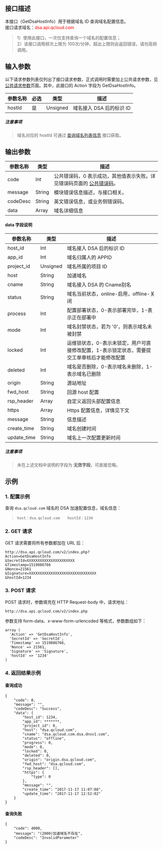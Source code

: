 ## 接口描述
本接口（GetDsaHostInfo）用于根据域名 ID 查询域名配置信息。  
接口请求域名：<font style="color:red">dsa.api.qcloud.com</font> 
>1）使用此接口，一次仅支持查询一个域名的配置信息；    
>2）该接口调用频次上限为 100次/分钟，超出上限则会返回错误，请勿高频调用。

## 输入参数
以下请求参数列表仅列出了接口请求参数，正式调用时需要加上公共请求参数，见 [公共请求参数](/document/product/570/13932 "点击查看公共请求参数")页面。其中，此接口的 Action 字段为 GetDsaHostInfo。

| 参数名称  | 必选 | 类型   | 描述                  |
| ----- | ---- | ---- | ------------------- |
| hostId | 是    | Unsigned  | 域名接入 DSA 后的标识 ID |
##### 注意事项
> 域名对应的 hostId 可通过 [查询域名列表信息](/document/product/570/13940) 接口获取。 


## 输出参数

| 参数名称     | 类型     | 描述                                       |
| -------- | ------ | ---------------------------------------- |
| code     | Int    | 公共错误码，0 表示成功，其他值表示失败。详见错误码页面的 [公共错误码](/document/product/570/13937 "点击查看公共错误码")。 |
| message  | String | 模块错误信息描述，与接口相关。                          |
| codeDesc | String | 英文错误信息，或业务侧错误码。                          |
| data     | Array  | 域名详细信息                                   |

#### data 字段说明

|参数名称|类型|描述|
|------ | -----| -----| 
|host_id|Int|域名接入 DSA 后的标识 ID|
|app_id|Int|域名归属人的 APPID|
|project_id|Unsigned|域名所属的项目 ID|
|host|String|加速域名|
|cname|String|域名接入 DSA 的 Cname别名|
|status|String|域名当前状态，online-启用，offline-关闭|
|process| Int |配置部署状态，0-表示部署完毕，1-表示正在部署中|
|mode| Int | 域名封禁状态，若为 '0'，则表示域名未被封禁 |
|locked|Int |运维锁状态，0-表示未锁定，用户可直接修改配置，1-表示锁定状态，需要提交工单审核后才能修改配置|
|deleted|Int|域名是否删除，0-表示域名未删除，1-表示域名已删除|
|origin|String|源站地址|
|fwd_host|String| 回源 host 配置 |
|rsp_header| Array | 自定义返回头部配置信息  |
|https| Array | Https 配置信息，详情见下文 |
|message|String|信息描述|
|create_time| String| 域名创建时间|
|update_time| String| 域名上一次配置更新时间|

##### 注意事项 
>未在上述文档中说明的字段为 **无效字段**，可直接忽略。  

## 示例
### 1. 配置示例

查询 `dsa.qcloud.com` 域名的 DSA 加速配置信息，域名信息：
> `host：dsa.qcloud.com  `
>` hostId：1234`

### 2. GET 请求
GET 请求需要将所有参数都加在 URL 后：

```
http://dsa.api.qcloud.com/v2/index.php?
Action=GetDsaHostInfo
&SecretId=XXXXXXXXXXXXXXXXXXXXXX
&Timestamp=1519886766
&Nonce=21561
&Signature=XXXXXXXXXXXXXXXXXXXXXXXXXXXXXXX
&hostId=1234
```

### 3. POST 请求
POST 请求时，参数填充在 HTTP Request-body 中，请求地址：

```
http://dsa.api.qcloud.com/v2/index.php
```

参数支持 form-data、x-www-form-urlencoded 等格式，参数数组如下：

```
array (
  'Action' => 'GetDsaHostInfo',
  'SecretId' => 'SecretId',
  'Timestamp' => 1519886766,
  'Nonce' => 21561,
  'Signature' => 'Signature',
  'hostId' => '1234'
)
```

### 4. 返回结果示例
#### 查询成功

```
{
    "code": 0,
    "message": "",
    "codeDesc": "Success",
    "data": {
        "host_id": 1234,
        "app_id": *******,
        "project_id": 0,
        "host": "dsa.qcloud.com",
        "cname": "dsa.qcloud.com.dsa.dnsv1.com",
        "status": "offline",
        "progress": 0,
        "mode": 0,
        "locked": 0,
        "deleted": 0,
        "origin": "origin.dsa.qcloud.com",
        "fwd_host": "dsa.qcloud.com",
        "rsp_header": [],
        "https": {
            "type": 0
        },
        "message": "",
        "create_time": "2017-11-17 11:07:08",
        "update_time": "2017-11-17 12:52:02"
    }
}
```

#### 查询失败
```
{
    "code": 4000,
    "message": "(2000)加速域名不存在",
    "codeDesc": "InvalidParameter"
}
```











